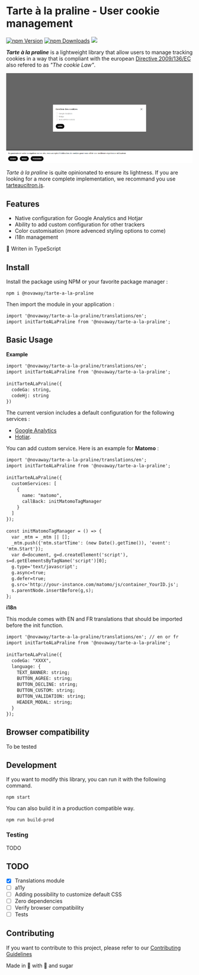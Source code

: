 # Tarte à la praline - User cookie management

<a href="https://www.npmjs.com/package/@novaway/tarte-a-la-praline"><img src="https://img.shields.io/npm/v/@novaway/tarte-a-la-praline.svg" alt="npm Version"></a>
<a href="https://npmcharts.com/compare/@novaway/tarte-a-la-praline?minimal=true"><img src="https://img.shields.io/npm/dw/@novaway/tarte-a-la-praline.svg" alt="npm Downloads"></a>
<a href="https://david-dm.org/novaway/tarte-a-la-praline" title="dependencies status"><img src="https://david-dm.org/novaway/tarte-a-la-praline/status.svg"/></a>

_**Tarte à la praline**_ is a lightweight library that allow users to manage tracking cookies in a way that is compliant with the european [Directive 2009/136/EC](https://eur-lex.europa.eu/LexUriServ/LexUriServ.do?uri=OJ:L:2009:337:0011:0036:en:PDF) also refered to as _"The cookie Law"_.

![screenshot of the cookie banner with an alert box](doc/screenshot.png)

_Tarte à la praline_ is quite opinionated to ensure its lightness. If you are looking for a more complete implementation, we recommand you use [tarteaucitron.js](https://github.com/AmauriC/tarteaucitron.js).

## Features

- Native configuration for Google Analytics and Hotjar
- Ability to add custom configuration for other trackers
- Color customisation (more advenced styling options to come)
- i18n management

🔷 Writen in TypeScript

## Install

Install the package using NPM or your favorite package manager :

```
npm i @novaway/tarte-a-la-praline
```

Then import the module in your application :

```
import '@novaway/tarte-a-la-praline/translations/en';
import initTarteALaPraline from '@novaway/tarte-a-la-praline';
```

## Basic Usage

**Example**

```
import '@novaway/tarte-a-la-praline/translations/en';
import initTarteALaPraline from '@novaway/tarte-a-la-praline';

initTarteALaPraline({
  codeGa: string,
  codeHj: string
})
```

The current version includes a default configuration for the following services :
- [Google Analytics](https://analytics.google.com/analytics/web/)
- [Hotjar](https://www.hotjar.com/).

You can add custom service. Here is an example for **Matomo** :

```
import '@novaway/tarte-a-la-praline/translations/en';
import initTarteALaPraline from '@novaway/tarte-a-la-praline';

initTarteALaPraline({
  customServices: [
    {
      name: "matomo",
      callBack: initMatomoTagManager
    }
  ]
});

const initMatomoTagManager = () => {
  var _mtm = _mtm || [];
  _mtm.push({'mtm.startTime': (new Date().getTime()), 'event': 'mtm.Start'});
  var d=document, g=d.createElement('script'), s=d.getElementsByTagName('script')[0];
  g.type='text/javascript';
  g.async=true;
  g.defer=true;
  g.src='http://your-instance.com/matomo/js/container_YourID.js';
  s.parentNode.insertBefore(g,s);
};
```

**i18n**

This module comes with EN and FR translations that should be imported before the init function.

```
import '@novaway/tarte-a-la-praline/translations/en'; // en or fr
import initTarteALaPraline from '@novaway/tarte-a-la-praline';

initTarteALaPraline({
  codeGa: "XXXX",
  language: {
    TEXT_BANNER: string;
    BUTTON_AGREE: string;
    BUTTON_DECLINE: string;
    BUTTON_CUSTOM: string;
    BUTTON_VALIDATION: string;
    HEADER_MODAL: string;
  }
});
```

## Browser compatibility

To be tested

## Development

If you want to modify this library, you can run it with the following command.

```
npm start
```

You can also build it in a production compatible way.

```
npm run build-prod
```

### Testing

TODO

## TODO

- [x] Translations module
- [ ] a11y
- [ ] Adding possibility to customize default CSS
- [ ] Zero dependencies
- [ ] Verify browser compatibility
- [ ] Tests

## Contributing

If you want to contribute to this project, please refer to our [Contributing Guidelines](CONTRIBUTING.md)

Made in 🦁 with 🌰 and sugar
